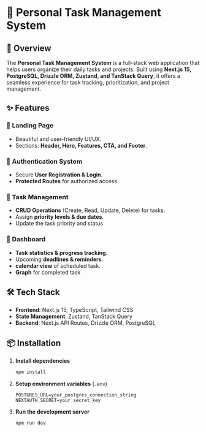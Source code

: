 # 📌 Personal Task Management System

## 🚀 Overview
The **Personal Task Management System** is a full-stack web application that helps users organize their daily tasks and projects. Built using **Next.js 15, PostgreSQL, Drizzle ORM, Zustand, and TanStack Query**, it offers a seamless experience for task tracking, prioritization, and project management.

## ✨ Features
### 🔹 Landing Page
- Beautiful and user-friendly UI/UX.
- Sections: **Header, Hero, Features, CTA, and Footer**.

### 🔹 Authentication System
- Secure **User Registration & Login**.
- **Protected Routes** for authorized access.

### 🔹 Task Management
- **CRUD Operations** (Create, Read, Update, Delete) for tasks.
- Assign **priority levels & due dates**.
- Update the task priority and status

### 🔹 Dashboard
- **Task statistics & progress tracking**.
- Upcoming **deadlines & reminders**.
- **calendar view** of scheduled task.
- **Graph** for completed task

## 🛠️ Tech Stack
- **Frontend**: Next.js 15, TypeScript, Tailwind CSS
- **State Management**: Zustand, TanStack Query
- **Backend**: Next.js API Routes, Drizzle ORM, PostgreSQL





## 📦 Installation

1. **Install dependencies**
   ```sh
   npm install  
   ```
2. **Setup environment variables** (`.env`)
   ```env
   POSTGRES_URL=your_postgres_connection_string
   NEXTAUTH_SECRET=your_secret_key
   ```
4. **Run the development server**
   ```sh
   npm run dev  
   ```


